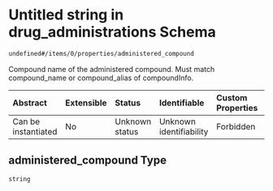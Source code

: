 # Untitled string in drug\_administrations Schema

```txt
undefined#/items/0/properties/administered_compound
```

Compound name of the administered compound. Must match compound\_name or compound\_alias of compoundInfo.

| Abstract            | Extensible | Status         | Identifiable            | Custom Properties | Additional Properties | Access Restrictions | Defined In                                                                                                             |
| :------------------ | :--------- | :------------- | :---------------------- | :---------------- | :-------------------- | :------------------ | :--------------------------------------------------------------------------------------------------------------------- |
| Can be instantiated | No         | Unknown status | Unknown identifiability | Forbidden         | Allowed               | none                | [drug\_administration\_protocol.schema.json\*](../out/drug_administration_protocol.schema.json "open original schema") |

## administered\_compound Type

`string`
